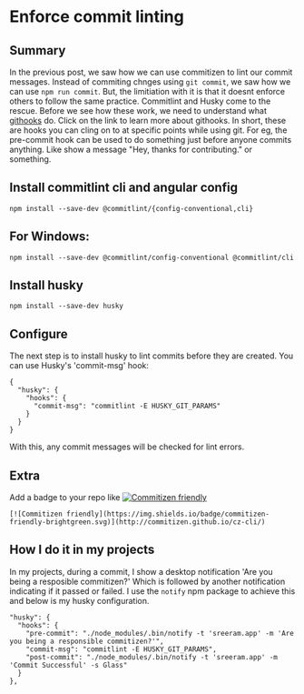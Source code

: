 # Enforce commit linting

## Summary

In the previous post, we saw how we can use commitizen to lint our commit messages. Instead of commiting chnges using `git commit`, we saw how we can use `npm run commit`. But, the limitiation with it is that it doesnt enforce others to follow the same practice. Commitlint and Husky come to the rescue. Before we see how these work, we need to understand what [githooks](https://git-scm.com/docs/githooks) do. Click on the link to learn more about githooks. In short, these are hooks you can cling on to at specific points while using git. For eg, the pre-commit hook can be used to do something just before anyone commits anything. Like show a message "Hey, thanks for contributing." or something.

## Install commitlint cli and angular config
`npm install --save-dev @commitlint/{config-conventional,cli}`
## For Windows:
`npm install --save-dev @commitlint/config-conventional @commitlint/cli`

## Install husky
`npm install --save-dev husky`


## Configure

The next step is to install husky to lint commits before they are created.  You can use Husky's 'commit-msg' hook:

    {
      "husky": {
        "hooks": {
          "commit-msg": "commitlint -E HUSKY_GIT_PARAMS"
        }  
      }
    }

With this, any commit messages will be checked for lint errors.

## Extra

Add a badge to your repo like [![Commitizen friendly](https://img.shields.io/badge/commitizen-friendly-brightgreen.svg)](http://commitizen.github.io/cz-cli/)

    [![Commitizen friendly](https://img.shields.io/badge/commitizen-friendly-brightgreen.svg)](http://commitizen.github.io/cz-cli/)


## How I do it in my projects

In my projects, during a commit, I show a desktop notification 'Are you being a resposible commitizen?' Which is followed by another notification indicating if it passed or failed. I use the `notify` npm package to achieve this and below is my husky configuration.

    "husky": {
      "hooks": {
        "pre-commit": "./node_modules/.bin/notify -t 'sreeram.app' -m 'Are you being a responsible commitizen?'",
        "commit-msg": "commitlint -E HUSKY_GIT_PARAMS",
        "post-commit": "./node_modules/.bin/notify -t 'sreeram.app' -m 'Commit Successful' -s Glass"
      }
    },

